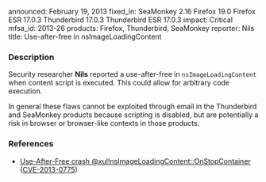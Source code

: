announced: February 19, 2013
fixed_in: SeaMonkey 2.16
          Firefox 19.0
          Firefox ESR 17.0.3
          Thunderbird 17.0.3
          Thunderbird ESR 17.0.3
impact: Critical
mfsa_id: 2013-26
products: Firefox, Thunderbird, SeaMonkey
reporter: Nils
title: Use-after-free in nsImageLoadingContent

<h3>Description</h3>

<p>Security researcher <strong>Nils</strong> reported a use-after-free in
<code>nsImageLoadingContent</code> when content script is executed. This could
allow for arbitrary code execution.
</p>

<p class="note">In general these flaws cannot be exploited through email in the
Thunderbird and SeaMonkey products because scripting is disabled, but are
potentially a risk in browser or browser-like contexts in those products.</p>


<h3>References</h3>

<ul>
  <li><a href="https://bugzilla.mozilla.org/show_bug.cgi?id=831095">
      Use-After-Free crash @xul!nsImageLoadingContent::OnStopContainer</a> (<a href="http://cve.mitre.org/cgi-bin/cvename.cgi?name=CVE-2013-0775" class="ex-ref">CVE-2013-0775</a>)</li>
</ul>




